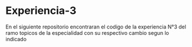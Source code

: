 # Experiencia-3
En el siguiente repositorio encontraran el codigo de la experiencia N°3 del ramo topicos de la especialidad con su respectivo cambio segun lo indicado

